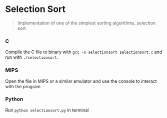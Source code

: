 # Selection Sort

> Implementation of one of the simplest sorting algorithms, selection sort

### C

Compile the C file to binary with `gcc -o selectionsort selectionsort.c` and run with `./selectionsort`.

### MIPS

Open the file in MIPS or a similar emulator and use the console to interact with the program

### Python

Run `python selectionsort.py` in terminal
